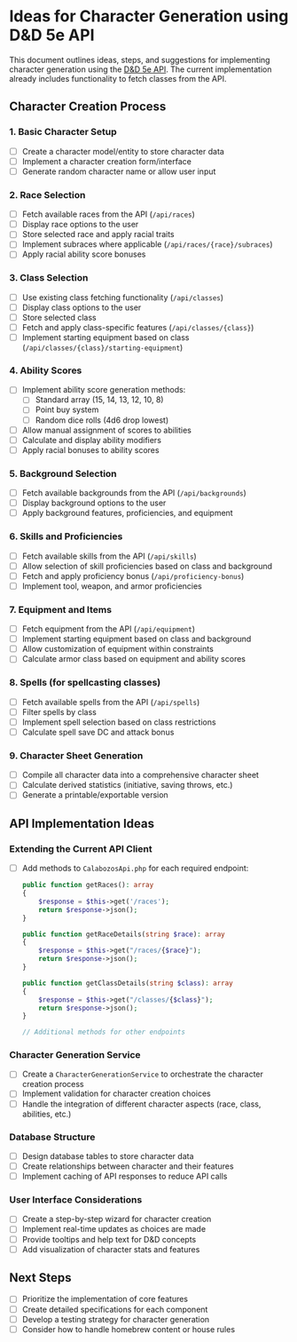 # Ideas for Character Generation using D&D 5e API

This document outlines ideas, steps, and suggestions for implementing character generation using the [D&D 5e API](https://5e-bits.github.io/docs/api). The current implementation already includes functionality to fetch classes from the API.

## Character Creation Process

### 1. Basic Character Setup
- [ ] Create a character model/entity to store character data
- [ ] Implement a character creation form/interface
- [ ] Generate random character name or allow user input

### 2. Race Selection
- [ ] Fetch available races from the API (`/api/races`)
- [ ] Display race options to the user
- [ ] Store selected race and apply racial traits
- [ ] Implement subraces where applicable (`/api/races/{race}/subraces`)
- [ ] Apply racial ability score bonuses

### 3. Class Selection
- [ ] Use existing class fetching functionality (`/api/classes`)
- [ ] Display class options to the user
- [ ] Store selected class
- [ ] Fetch and apply class-specific features (`/api/classes/{class}`)
- [ ] Implement starting equipment based on class (`/api/classes/{class}/starting-equipment`)

### 4. Ability Scores
- [ ] Implement ability score generation methods:
  - [ ] Standard array (15, 14, 13, 12, 10, 8)
  - [ ] Point buy system
  - [ ] Random dice rolls (4d6 drop lowest)
- [ ] Allow manual assignment of scores to abilities
- [ ] Calculate and display ability modifiers
- [ ] Apply racial bonuses to ability scores

### 5. Background Selection
- [ ] Fetch available backgrounds from the API (`/api/backgrounds`)
- [ ] Display background options to the user
- [ ] Apply background features, proficiencies, and equipment

### 6. Skills and Proficiencies
- [ ] Fetch available skills from the API (`/api/skills`)
- [ ] Allow selection of skill proficiencies based on class and background
- [ ] Fetch and apply proficiency bonus (`/api/proficiency-bonus`)
- [ ] Implement tool, weapon, and armor proficiencies

### 7. Equipment and Items
- [ ] Fetch equipment from the API (`/api/equipment`)
- [ ] Implement starting equipment based on class and background
- [ ] Allow customization of equipment within constraints
- [ ] Calculate armor class based on equipment and ability scores

### 8. Spells (for spellcasting classes)
- [ ] Fetch available spells from the API (`/api/spells`)
- [ ] Filter spells by class
- [ ] Implement spell selection based on class restrictions
- [ ] Calculate spell save DC and attack bonus

### 9. Character Sheet Generation
- [ ] Compile all character data into a comprehensive character sheet
- [ ] Calculate derived statistics (initiative, saving throws, etc.)
- [ ] Generate a printable/exportable version

## API Implementation Ideas

### Extending the Current API Client
- [ ] Add methods to `CalabozosApi.php` for each required endpoint:
  ```php
  public function getRaces(): array
  {
      $response = $this->get('/races');
      return $response->json();
  }
  
  public function getRaceDetails(string $race): array
  {
      $response = $this->get("/races/{$race}");
      return $response->json();
  }
  
  public function getClassDetails(string $class): array
  {
      $response = $this->get("/classes/{$class}");
      return $response->json();
  }
  
  // Additional methods for other endpoints
  ```

### Character Generation Service
- [ ] Create a `CharacterGenerationService` to orchestrate the character creation process
- [ ] Implement validation for character creation choices
- [ ] Handle the integration of different character aspects (race, class, abilities, etc.)

### Database Structure
- [ ] Design database tables to store character data
- [ ] Create relationships between character and their features
- [ ] Implement caching of API responses to reduce API calls

### User Interface Considerations
- [ ] Create a step-by-step wizard for character creation
- [ ] Implement real-time updates as choices are made
- [ ] Provide tooltips and help text for D&D concepts
- [ ] Add visualization of character stats and features

## Next Steps
- [ ] Prioritize the implementation of core features
- [ ] Create detailed specifications for each component
- [ ] Develop a testing strategy for character generation
- [ ] Consider how to handle homebrew content or house rules
